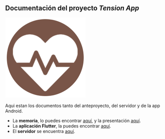 ## Documentación del proyecto _Tension App_

<img src="icon.png" width=256>

Aqui estan los documentos tanto del anteproyecto, del servidor y de la app Android.

- La **memoria**, lo puedes encontrar [aquí](https://github.com/hkfuertes/tension-app-project/blob/master/Memoria.pdf), y la presentación [aquí](https://github.com/hkfuertes/tension-app-project/blob/master/TensionApp.pdf).
- La **aplicación Flutter**, la puedes encontrar [aquí](https://github.com/hkfuertes/tension-app-project/tree/master/anexo_app.md).
- El **servidor** se encuentra [aquí](https://github.com/hkfuertes/tension-app-project/tree/master/anexo_server.md).



